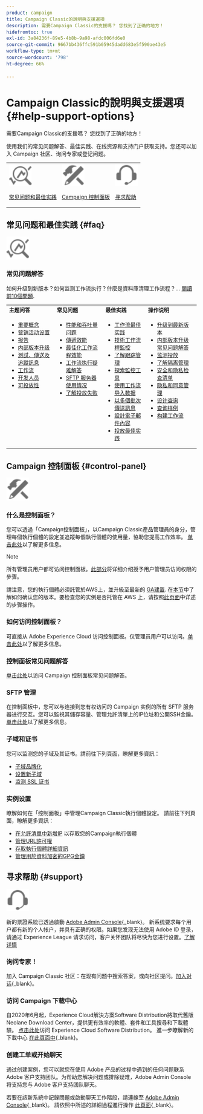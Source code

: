 ```yaml
---
product: campaign
title: Campaign Classic的說明與支援選項
description: 需要Campaign Classic的支援嗎？ 您找到了正确的地方！
hidefromtoc: true
exl-id: 3a84236f-89e5-4b8b-9a98-afdc006fd6e0
source-git-commit: 9667bb436ffc591b05945dadd683e5f590ae43e5
workflow-type: tm+mt
source-wordcount: '798'
ht-degree: 66%

---
```


# Campaign Classic的說明與支援選項 {#help-support-options}

需要Campaign Classic的支援嗎？ 您找到了正确的地方！

使用我们的常见问题解答、最佳实践、在线资源和支持门户获取支持。您还可以加入 Campaign 社区、询问专家或登记问题。

<table>
    <tr>
        <td><img src="platform/using/assets/do-not-localize/icon-faq.svg" width="60px"><p><a href="#faq">常见问题和最佳实践</a></p></td>
        <td><img src="platform/using/assets/do-not-localize/icon-control-panel.svg" width="60px"><p><a href="#control-panel">Campaign 控制面板</a></p></td>
        <td><img src="platform/using/assets/do-not-localize/icon-support.svg" width="60px"><p><a href="#support">寻求帮助</a></p></td>
    </tr>
</table>

## 常见问题和最佳实践 {#faq}

<img src="platform/using/assets/do-not-localize/icon-faq.svg" width="60px">

### 常见问题解答

如何升级到新版本？如何监测工作流执行？什麼是資料庫清理工作流程？... [閱讀前10個問題](platform/using/common-questions.md).

<table>
    <tr><td><strong>主题问答</strong></td><td><strong>常见问题</strong></td><td><strong>最佳实践</strong></td><td><strong>操作说明</strong></td></tr>
    <tr>
    <td valign="top">
        <ul>
        <li><a href="platform/using/faq-key-concepts.md">重要概念</a></li>
        <li><a href="platform/using/faq-campaign-config.md">营销活动设置</a></li>
        <li><a href="platform/using/faq-reporting.md">报告</a></li>
        <li><a href="platform/using/faq-build-upgrade.md">内部版本升级</a></li>
        <li><a href="platform/using/faq-messages.md">測試、傳送及追蹤訊息</a></li>
        <li><a href="platform/using/faq-workflows.md">工作流</a></li>
        <li><a href="platform/using/faq-developers.md">开发人员</a></li>
        <li><a href="delivery/using/monitoring-deliverability.md">可投放性</a></li>
        </ul>
    </td>
    <td valign="top">
        <ul>
        <li><a href="production/using/performance-and-throughput-issues.md">性能和吞吐量问题</a></li>
        <li><a href="delivery/using/delivery-performances.md">傳遞效能</a></li>
        <li><a href="workflow/using/workflow-best-practices.md">最佳化工作流程效能</a></li>
        <li><a href="workflow/using/monitoring-workflow-execution.md">工作流执行疑难解答</a></li>
        <li><a href="platform/using/sftp-server-usage.md">SFTP 服务器使用情况</a></li>
        <li><a href="delivery/using/understanding-delivery-failures.md">了解投放失败</a></li>
        </ul>
    </td>
   <td valign="top">
        <ul>
        <li><a href="workflow/using/workflow-best-practices.md">工作流最佳实践</a></li>
        <li><a href="workflow/using/monitoring-technical-workflows.md">技術工作流程監控</a></li>
        <li><a href="delivery/using/about-message-tracking.md">了解跟踪管理</a></li>
        <li><a href="production/using/monitoring-guidelines.md">探索監控工具</a></li>
        <li><a href="platform/using/import-export-workflows.md">使用工作流导入数据</a></li>
        <li><a href="delivery/using/steps-sending-the-delivery.md">以多個批次傳送訊息</a></li>
        <li><a href="delivery/using/defining-the-email-content.md">設計電子郵件內容</a></li>
        <li><a href="delivery/using/delivery-best-practices.md">投放最佳实践</a></li>
        </ul>
    </td>
    <td valign="top">
        <ul>
        <li><a href="production/using/build-upgrade.md">升级到最新版本</a></li>
        <li><a href="platform/using/faq-build-upgrade.md">内部版本升级常见问题解答</a></li>
        <li><a href="delivery/using/about-delivery-monitoring.md">监测投放</a></li>
        <li><a href="delivery/using/understanding-quarantine-management.md">了解隔离管理</a></li>
        <li><a href="installation/using/get-started-security-privacy.md">安全和隐私检查清单</a></li>
        <li><a href="platform/using/privacy-management.md">隐私和同意管理</a></li>
        <li><a href="platform/using/steps-to-create-a-query.md">设计查询</a></li>
        <li><a href="workflow/using/querying-recipient-table.md">查询样例</a></li>
        <li><a href="workflow/using/building-a-workflow.md">构建工作流</a></li>
        </ul>
    </td>
    </tr>
</table>

## Campaign 控制面板 {#control-panel}

<img src="platform/using/assets/do-not-localize/icon-control-panel.svg" width="60px">

### 什么是控制面板？

您可以透過「Campaign控制面板」，以Campaign Classic產品管理員的身分，管理每個執行個體的設定並追蹤每個執行個體的使用量，協助您提高工作效率。
[单击此处](https://experienceleague.adobe.com/docs/control-panel/using/discover-control-panel/key-features.html?lang=zh-Hans)以了解更多信息。

>[!NOTE]
>
>所有管理员用户都可访问控制面板。[此部分](https://experienceleague.adobe.com/docs/control-panel/using/discover-control-panel/managing-permissions.html?lang=zh-Hans#discover-control-panel)将详细介绍授予用户管理员访问权限的步骤。
>
>請注意，您的執行個體必須託管於AWS上，並升級至最新的 [GA建置](rn/using/rn-overview.md). 在[本节](platform/using/launching-adobe-campaign.md#getting-your-campaign-version)中了解如何确认您的版本。要检查您的实例是否托管在 AWS 上，请按照[此页面](https://experienceleague.adobe.com/docs/control-panel/using/faq.html)中详述的步骤操作。

### 如何访问控制面板？

可直接从 Adobe Experience Cloud 访问控制面板。仅管理员用户可以访问。[单击此处](https://experienceleague.adobe.com/docs/control-panel/using/discover-control-panel/accessing-control-panel.html?lang=zh-Hans)以了解更多信息。

### 控制面板常见问题解答

[单击此处](https://experienceleague.adobe.com/docs/control-panel/using/faq.html)以访问 Campaign 控制面板常见问题解答。

### SFTP 管理

在控制面板中，您可以与连接到您有权访问的 Campaign 实例的所有 SFTP 服务器进行交互。您可以監視其儲存容量、管理允許清單上的IP位址和公開SSH金鑰。 [单击此处](https://experienceleague.adobe.com/docs/control-panel/using/sftp-management/about-sftp-management.html)以了解更多信息。

### 子域和证书

您可以监测您的子域及其证书。請前往下列頁面，瞭解更多資訊：
* [子域品牌化](https://experienceleague.adobe.com/docs/control-panel/using/subdomains-and-certificates/subdomains-branding.html?lang=zh-Hans)
* [设置新子域](https://experienceleague.adobe.com/docs/control-panel/using/subdomains-and-certificates/setting-up-new-subdomain.html?lang=zh-Hans)
* [监测 SSL 证书](https://experienceleague.adobe.com/docs/control-panel/using/subdomains-and-certificates/monitoring-ssl-certificates.html?lang=zh-Hans)

### 实例设置

瞭解如何在「控制面板」中管理Campaign Classic執行個體設定。 請前往下列頁面，瞭解更多資訊：
* [在允許清單中新增IP](https://experienceleague.adobe.com/docs/control-panel/using/instances-settings/ip-allow-listing-instance-access.html?lang=zh-Hans) 以存取您的Campaign執行個體
* [管理URL許可權](https://experienceleague.adobe.com/docs/control-panel/using/instances-settings/url-permissions.html?lang=zh-Hans)
* [存取執行個體詳細資訊](https://experienceleague.adobe.com/docs/control-panel/using/instances-settings/instance-details.html?lang=zh-Hans)
* [管理用於資料加密的GPG金鑰](https://experienceleague.adobe.com/docs/control-panel/using/instances-settings/gpg-keys-management.html?lang=zh-Hans)

## 寻求帮助 {#support}

<img src="platform/using/assets/do-not-localize/icon-support.svg" width="60px">

新的票證系統已透過啟動 [Adobe Admin Console](https://adminconsole.adobe.com/overview){_blank}。 新系统要求每个用户都有新的个人帐户，并具有正确的权限。如果您发现无法使用 Adobe ID 登录，请通过 Experience League 请求访问，客户关怀团队将尽快为您进行设置。[了解详情](https://helpx.adobe.com/cn/enterprise/using/support-for-experience-cloud.html)

### 询问专家！

加入 Campaign Classic 社区：在现有问题中搜索答案，或向社区提问。[加入对话](https://experienceleaguecommunities.adobe.com/t5/adobe-campaign-classic/ct-p/adobe-campaign-classic-community){_blank}。

### 访问 Campaign 下载中心

自2020年6月起，Experience Cloud解決方案Software Distribution將取代舊版Neolane Download Center，提供更有效率的軟體、套件和工具搜尋和下載體驗。 [点击此处](https://experience.adobe.com/#/downloads/content/software-distribution/en/campaign.html)访问 Experience Cloud Software Distribution。
進一步瞭解新的下載中心 [在此頁面中](https://experienceleague.adobe.com/docs/experience-cloud/software-distribution/home.html?lang=zh-Hans){_blank}。

### 创建工单或开始聊天

通过创建案例，您可以就您在使用 Adobe 产品的过程中遇到的任何问题联系 Adobe 客户支持团队。为帮助您解决问题或排除疑难，Adobe Admin Console 将支持您与 Adobe 客户支持团队聊天。

若要在該新系統中記錄問題或啟動聊天工作階段，請連線至 [Adobe Admin Console](https://adminconsole.adobe.com/overview){_blank}。 請依照中所述的詳細過程進行操作 [此頁面](https://helpx.adobe.com/cn/enterprise/using/support-for-experience-cloud.html){_blank}。
